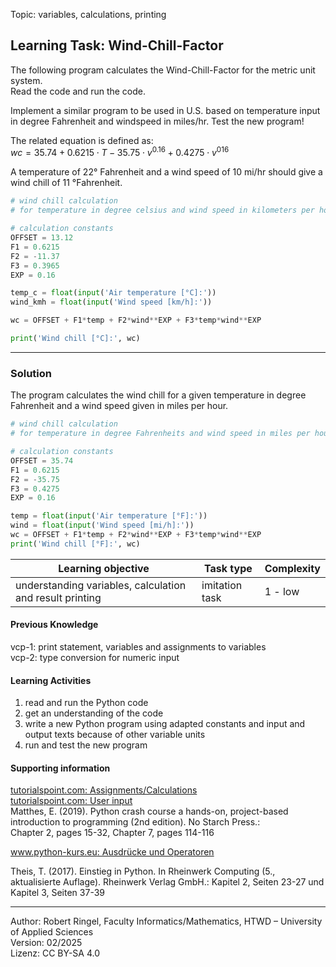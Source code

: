 Topic: variables, calculations, printing

## Learning Task: Wind-Chill-Factor

The following program calculates the Wind-Chill-Factor for the metric unit system.  
Read the code and run the code.  

Implement a similar program to be used in U.S. based on temperature input in degree Fahrenheit and windspeed in miles/hr. Test the new program!  

The related equation is defined as:  
$wc = 35.74+0.6215\cdot T-35.75\cdot v^{0.16}+0.4275\cdot v^{016}$

A temperature of 22° Fahrenheit and a wind speed of 10 mi/hr should give a wind chill of 11 °Fahrenheit.

``` python
# wind chill calculation 
# for temperature in degree celsius and wind speed in kilometers per hour

# calculation constants
OFFSET = 13.12
F1 = 0.6215
F2 = -11.37
F3 = 0.3965
EXP = 0.16

temp_c = float(input('Air temperature [°C]:'))
wind_kmh = float(input('Wind speed [km/h]:'))

wc = OFFSET + F1*temp + F2*wind**EXP + F3*temp*wind**EXP

print('Wind chill [°C]:', wc)
```

---------------------------------------

### Solution

The program calculates the wind chill for a given temperature in degree Fahrenheit and a wind speed given in miles per hour.

``` python
# wind chill calculation 
# for temperature in degree Fahrenheits and wind speed in miles per hour

# calculation constants
OFFSET = 35.74
F1 = 0.6215
F2 = -35.75
F3 = 0.4275
EXP = 0.16

temp = float(input('Air temperature [°F]:'))
wind = float(input('Wind speed [mi/h]:'))
wc = OFFSET + F1*temp + F2*wind**EXP + F3*temp*wind**EXP
print('Wind chill [°F]:', wc)
```

| **Learning objective**                         | **Task type**   | **Complexity** |
| ---------------------------------------------- | --------------- | -------------- |
| understanding variables, calculation and result printing | imitation task | 1 - low     |  

#### Previous Knowledge

vcp-1: print statement, variables and assignments to variables  
vcp-2: type conversion for numeric input  
  
#### Learning Activities

1) read and run the Python code
2) get an understanding of the code
3) write a new Python program using adapted constants and input and output texts because of other variable units
4) run and test the new program

#### Supporting information


[tutorialspoint.com: Assignments/Calculations](https://www.tutorialspoint.com/python/python_assignment_operators.htm)  
[tutorialspoint.com: User input](https://www.tutorialspoint.com/python/python_user_input.htm)  
Matthes, E. (2019). Python crash course a hands-on, project-based introduction to programming (2nd edition). No Starch Press.:  
Chapter 2, pages 15-32, Chapter 7, pages 114-116  

[www.python-kurs.eu: Ausdrücke und Operatoren](https://www.python-kurs.eu/python3_operatoren.php)

Theis, T. (2017). Einstieg in Python. In Rheinwerk Computing (5., aktualisierte Auflage). Rheinwerk Verlag GmbH.:
Kapitel 2, Seiten 23-27 und Kapitel 3, Seiten 37-39

---------------------------------------
Author: Robert Ringel, Faculty Informatics/Mathematics, HTWD – University of Applied Sciences  
Version: 02/2025  
Lizenz: CC BY-SA 4.0
